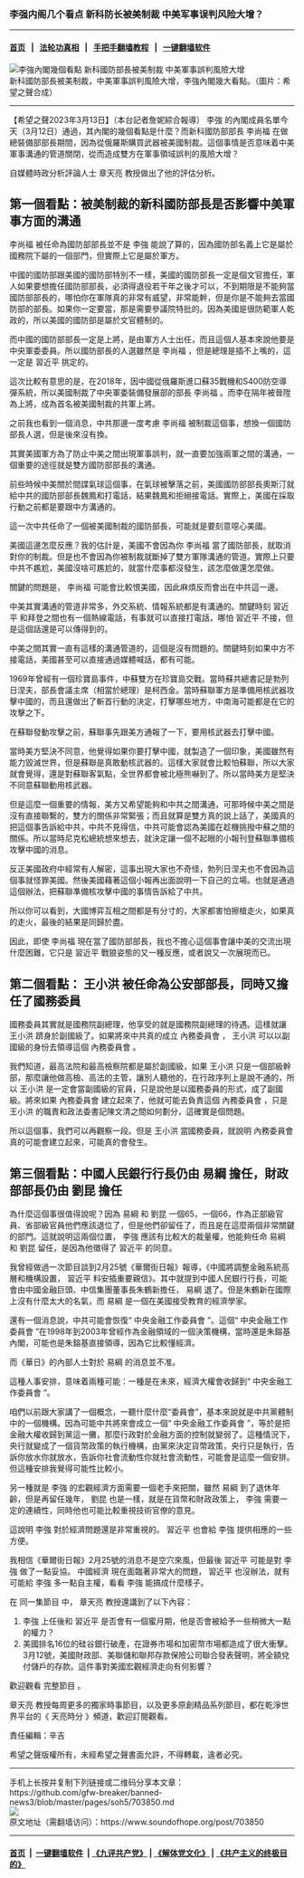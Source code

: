 ### 李强内阁几个看点 新科防长被美制裁 中美军事误判风险大增？ 
------------------------

#### [首页](https://github.com/gfw-breaker/banned-news3/blob/master/README.md) &nbsp;&nbsp;|&nbsp;&nbsp; [法轮功真相](https://github.com/begood0513/basic/blob/master/README.md)  &nbsp;&nbsp;|&nbsp;&nbsp; [手把手翻墙教程](https://github.com/gfw-breaker/guides/wiki)  &nbsp;&nbsp;|&nbsp;&nbsp; [一键翻墙软件](https://github.com/gfw-breaker/nogfw/blob/master/README.md)  



<div><img alt="李強內閣幾個看點 新科國防部長被美制裁 中美軍事誤判風險大增 " src="https://img.soundofhope.org/2023-03/1678724072889.jpg"/>
<br/><figcaption class="caption">
 新科國防部長被美制裁，中美軍事誤判風險大增，李強內閣幾大看點。（圖片：希望之聲合成）
</figcaption></div><hr/>


<div><div class="Content__Wrapper sc-1bvya0-0 elmmKw article_body" data-checkusr="" itemprop="articleBody">
 <div id="post_place_1">
 </div>
 <p class="meta-top">
  <span class="meta">
   【希望之聲2023年3月13日】（本台記者詹妮綜合報導）
  </span>
  <ok href="/term/14244?lang=b5">
   李強
  </ok>
  的內閣成員名單今天（3月12日）通過，其內閣的幾個看點是什麼？而新科國防部部長
  <ok href="/term/10966?lang=b5">
   李尚福
  </ok>
  在做總裝備部部長期間，因為從俄羅斯購買武器被美國制裁。這個事情是否意味着中美軍事溝通的管道關閉，從而造成雙方在軍事領域誤判的風險大增？
 </p>
 <p>
  自媒體時政分析評論人士
  <ok href="/term/974?lang=b5">
   章天亮
  </ok>
  教授做出了他的評估分析。
 </p>
 <h2>
  第一個看點：被美制裁的新科國防部長是否影響中美軍事方面的溝通
 </h2>
 <p>
  <ok href="/term/10966?lang=b5">
   李尚福
  </ok>
  被任命為國防部部長並不是
  <ok href="/term/14244?lang=b5">
   李強
  </ok>
  能說了算的，因為國防部名義上它是屬於國務院下屬的一個部門，但實際上它是屬於軍方。
 </p>
 <p>
  中國的國防部跟美國的國防部特別不一樣，美國的國防部長一定是個文官擔任，軍人如果要想擔任國防部部長，必須得退役若干年之後才可以，不到期限是不能夠當國防部部長的，哪怕你在軍隊真的非常有威望，非常能幹，但是你是不能夠去當國防部的部長。如果你一定要當，那是需要參議院特批的。因為美國是很防範軍人乾政的，所以美國的國防部是屬於文官體制的。
 </p>
 <p>
  而中國的國防部部長一定是上將，是由軍方人士出任，而且這個人基本來說他要是中央軍委委員。所以國防部長的人選雖然是
  <ok href="/term/10966?lang=b5">
   李尚福
  </ok>
  ，但是總理是插不上嘴的，這一定是
  <ok href="/term/1063?lang=b5">
   習近平
  </ok>
  挑定的。
 </p>
 <p>
  這次比較有意思的是，在2018年，因中國從俄羅斯進口蘇35戰機和S400防空導彈系統，所以美國制裁了中央軍委裝備發展部的部長
  <ok href="/term/10966?lang=b5">
   李尚福
  </ok>
  。而李在隔年被晉陞為上將，成為首名被美國制裁的共軍上將。
 </p>
 <p>
  之前我也看到一個消息，中共那邊一度考慮
  <ok href="/term/10966?lang=b5">
   李尚福
  </ok>
  被制裁這個事，想換一個國防部長人選，但是後來沒有換。
 </p>
 <p>
  其實美國軍方為了防止中美之間出現軍事誤判，就一直要加強兩軍之間的溝通，一個重要的途徑就是雙方國防部部長的溝通。
 </p>
 <p>
  前些時候中美關於間諜氣球這個事，在氣球被擊落之前，美國國防部部長奧斯汀就給中共的國防部部長魏鳳和打電話，結果魏鳳和拒絕接電話。實際上，美國在採取行動之前都是要跟中方溝通的。
 </p>
 <p>
  這一次中共任命了一個被美國制裁的國防部長，可能就是要刻意噁心美國。
 </p>
 <p>
  美國這邊怎麼反應？我的估計是，美國不會因為你
  <ok href="/term/10966?lang=b5">
   李尚福
  </ok>
  當了國防部長，就取消對你的制裁。但是也不會因為你被制裁就斷掉了雙方軍隊溝通的管道。實際上只要中共不尷尬，美國沒啥可尷尬的，就當什麼事都沒發生，該怎麼做還怎麼做。
 </p>
 <p>
  關鍵的問題是，
  <ok href="/term/10966?lang=b5">
   李尚福
  </ok>
  可能會比較恨美國，因此麻煩反而會出在中共這一邊。
 </p>
 <p>
  中美其實溝通的管道非常多，外交系統、情報系統都是有溝通的。關鍵時刻
  <ok href="/term/1063?lang=b5">
   習近平
  </ok>
  和拜登之間也有一個熱線電話，有事就可以直接打電話，哪怕
  <ok href="/term/1063?lang=b5">
   習近平
  </ok>
  不接，但是這個話還是可以傳得到的。
 </p>
 <p>
  中美之間其實一直有這樣的溝通管道的，這個是沒有問題的。關鍵時刻如果中方不接電話，美國甚至可以直接通過媒體喊話，都有可能。
 </p>
 <p>
  1969年曾經有一個珍寶島事件，中蘇雙方在珍寶島交戰。當時蘇共總書記是勃列日涅夫，部長會議主席（相當於總理）是柯西金。當時蘇聯軍方是準備用核武器攻擊中國的，而且還做出了斬首行動的決定，打擊哪些地方，中南海可能都是在它的攻擊之下。
 </p>
 <p>
  在蘇聯發動攻擊之前，蘇聯事先跟美方通報了一下，要用核武器去打擊中國。
 </p>
 <p>
  當時美方堅決不同意，他覺得如果你要打擊中國，就製造了一個印象，美國雖然有能力毀滅世界，但是蘇聯是真敢動核武器的。這樣大家就會比較怕蘇聯，所以大家就會覺得，還是對蘇聯客氣點，全世界都會被北極熊嚇到了。所以當時美方是堅決不同意蘇聯動用核武器。
 </p>
 <p>
  但是這麼一個重要的情報，美方又希望能夠和中共之間溝通，可那時候中美之間是沒有直接聯繫的，雙方的關係非常緊張；而且就算是雙方真的說上話了，美國真的把這個事告訴給中共，中共不見得信，中共可能會認為美國在趁機挑撥中蘇之間的關係。所以當時尼克松總統想來想去，就決定讓一個不起眼的小報刊登蘇聯準備核攻擊中國的消息。
 </p>
 <p>
  反正美國政府中經常有人解密，這事出現大家也不奇怪，勃列日涅夫也不會因為這個事就怪罪美國。然後美國藉著這個小報再出面說明一下自己的立場。也就是通過這個辦法，把蘇聯準備核攻擊中國的事情告訴給了中共。
 </p>
 <p>
  所以你可以看到，大國博弈互相之間都是有分寸的，大家都害怕擦槍走火，如果真的走火，最後的結果是同歸於盡。
 </p>
 <p>
  因此，即使
  <ok href="/term/10966?lang=b5">
   李尚福
  </ok>
  現在當了國防部部長，我也不擔心這個事會讓中美的交流出現什麼困難，它只是
  <ok href="/term/1063?lang=b5">
   習近平
  </ok>
  戰狼姿態的又一種反應，或者說又一次展現而已。
 </p>
 <h2>
  第二個看點：
  <ok href="/term/21992?lang=b5">
   王小洪
  </ok>
  被任命為公安部部長，同時又擔任了國務委員
 </h2>
 <p>
  國務委員其實就是國務院副總理，他享受的就是國務院副總理的待遇。這樣就讓
  <ok href="/term/21992?lang=b5">
   王小洪
  </ok>
  躋身於副國級了。如果將來中共真的成立
  <ok href="/term/139659?lang=b5">
   內務委員會
  </ok>
  ，
  <ok href="/term/21992?lang=b5">
   王小洪
  </ok>
  可以以副國級的身份去領導這個
  <ok href="/term/139659?lang=b5">
   內務委員會
  </ok>
  。
 </p>
 <p>
  我們知道，最高法院和最高檢察院都是屬於副國級，如果
  <ok href="/term/21992?lang=b5">
   王小洪
  </ok>
  只是一個部級幹部，那麼讓他做高檢、高法的主管，讓別人聽他的，在行政序列上是說不通的，所以
  <ok href="/term/21992?lang=b5">
   王小洪
  </ok>
  是一定會當副國級的官員，只是說他是以國務委員的形式，成了副國級。將來如果
  <ok href="/term/139659?lang=b5">
   內務委員會
  </ok>
  建立起來了，他就可能去負責這個
  <ok href="/term/139659?lang=b5">
   內務委員會
  </ok>
  ，只是
  <ok href="/term/21992?lang=b5">
   王小洪
  </ok>
  的職責和政法委書記陳文清之間如何劃分，這確實是個問題。
 </p>
 <p>
  所以這個事，我們可以再觀察一段。但是
  <ok href="/term/21992?lang=b5">
   王小洪
  </ok>
  當國務委員，就說明
  <ok href="/term/139659?lang=b5">
   內務委員會
  </ok>
  真的可能會建立起來，可能真的會發生。
 </p>
 <h2>
  第三個看點：中國人民銀行行長仍由
  <ok href="/term/11766?lang=b5">
   易綱
  </ok>
  擔任，財政部部長仍由
  <ok href="/term/145919?lang=b5">
   劉昆
  </ok>
  擔任
 </h2>
 <p>
  為什麼這個事很值得說呢？因為
  <ok href="/term/11766?lang=b5">
   易綱
  </ok>
  和
  <ok href="/term/145919?lang=b5">
   劉昆
  </ok>
  一個65，一個66，作為正部級官員、省部級官員他們應該退位了，但是他們卻留任了，而且是在這麼兩個非常關鍵的部門。這就說明這兩個位置，
  <ok href="/term/14244?lang=b5">
   李強
  </ok>
  應該有比較大的裁量權，他能夠任命
  <ok href="/term/11766?lang=b5">
   易綱
  </ok>
  和
  <ok href="/term/145919?lang=b5">
   劉昆
  </ok>
  留任，是因為他徵得了
  <ok href="/term/1063?lang=b5">
   習近平
  </ok>
  的同意。
 </p>
 <p>
  我曾經做過一次節目談到2月25號《華爾街日報》報導，《中國將調整金融系統高層和機構設置，
  <ok href="/term/1063?lang=b5">
   習近平
  </ok>
  料安插重要親信》。其中就提到中國人民銀行行長，可能會由中國金融巨頭、中信集團董事長朱鶴新擔任，
  <ok href="/term/11766?lang=b5">
   易綱
  </ok>
  退了。但是朱鶴新在國際上沒有什麼太大的名氣，而
  <ok href="/term/11766?lang=b5">
   易綱
  </ok>
  是一個在美國接受教育的經濟學家。
 </p>
 <p>
  還有一個消息說，中共可能會恢復“
  <ok href="/term/848297?lang=b5">
   中央金融工作委員會
  </ok>
  ”。這個“
  <ok href="/term/848297?lang=b5">
   中央金融工作委員會
  </ok>
  ”在1998年到2003年曾經作為金融領域的一個決策機構，當時還是朱鎔基內閣，可能也是朱鎔基直接領導，因為它比較懂經濟。
 </p>
 <p>
  而《華日》的內部人士對於
  <ok href="/term/11766?lang=b5">
   易綱
  </ok>
  的消息並不准。
 </p>
 <p>
  這種人事安排，意味着兩種可能：一種是在未來，經濟大權會收歸到“
  <ok href="/term/848297?lang=b5">
   中央金融工作委員會
  </ok>
  ”。
 </p>
 <p>
  咱們以前跟大家講了一個概念，一聽什麼什麼“委員會”，基本來說就是中共黨體制中的一個機構。因為可能中共將來會成立一個“
  <ok href="/term/848297?lang=b5">
   中央金融工作委員會
  </ok>
  ”，等於是把金融大權收歸到黨這一攤，那麼行政對於金融方面的控制就變弱了。這種情況下，央行就變成了一個貨幣政策的執行機構，由黨來決定貨幣政策，央行只是執行，告訴你放水你就放水，告訴你社會流動性你就社會流動性，可能會是這麼一個安排。但這種安排我覺得可能性比較小。
 </p>
 <p>
  另一種就是
  <ok href="/term/14244?lang=b5">
   李強
  </ok>
  的宏觀經濟方面需要一個老手來把關，雖然
  <ok href="/term/11766?lang=b5">
   易綱
  </ok>
  到了退休年齡，但是再留任幾年，
  <ok href="/term/145919?lang=b5">
   劉昆
  </ok>
  也是一樣，就是在貨幣和財政政策上，
  <ok href="/term/14244?lang=b5">
   李強
  </ok>
  需要一定的連續性，同時他也可能比較重視技術官僚的意見。
 </p>
 <p>
  這說明
  <ok href="/term/14244?lang=b5">
   李強
  </ok>
  對於經濟問題還是非常重視的。
  <ok href="/term/1063?lang=b5">
   習近平
  </ok>
  也會給
  <ok href="/term/14244?lang=b5">
   李強
  </ok>
  提供相應的一些方便。
 </p>
 <p>
  我相信《華爾街日報》2月25號的消息不是空穴來風，但最後
  <ok href="/term/1063?lang=b5">
   習近平
  </ok>
  可能是對
  <ok href="/term/14244?lang=b5">
   李強
  </ok>
  做了一點妥協。
  <ok href="/term/2423?lang=b5">
   中國經濟
  </ok>
  現在面臨著非常大的問題，
  <ok href="/term/1063?lang=b5">
   習近平
  </ok>
  也沒辦法，就有可能給
  <ok href="/term/14244?lang=b5">
   李強
  </ok>
  多一點自主權，看看
  <ok href="/term/14244?lang=b5">
   李強
  </ok>
  能搞成什麼樣子。
 </p>
 <p>
  在
  <ok href="https://www.ganjing.com/zh-TW/live/1fmnnr7eb7f2pTtdfzFJaPbnn1q11c">
   同一集節目
  </ok>
  中，
  <ok href="/term/974?lang=b5">
   章天亮
  </ok>
  教授還講到了以下內容：
 </p>
 <ol>
  <li>
   <ok href="/term/14244?lang=b5">
    李強
   </ok>
   上任後和
   <ok href="/term/1063?lang=b5">
    習近平
   </ok>
   是否會有一個蜜月期，他是否會被給予一些稍微大一點的權力？
  </li>
  <li>
   美國排名16位的硅谷銀行破產，在證券市場和加密幣市場都造成了很大衝擊。3月12號，美國財政部、美聯儲和聯邦存款保險公司聯合發表聲明，將全額兌付儲戶的存款。這件事對美國宏觀經濟走向有何影響？
  </li>
 </ol>
 <p>
  歡迎觀看
  <ok href="https://www.ganjing.com/zh-TW/live/1fmnnr7eb7f2pTtdfzFJaPbnn1q11c">
   完整節目
  </ok>
  。
 </p>
 <p>
  <ok href="/term/974?lang=b5">
   章天亮
  </ok>
  教授每周更多的獨家時事節目，以及更多原創精品系列節目，都在乾淨世界平台的《
  <ok href="https://www.ganjing.com/zh-TW/channel/1eiqjdnq7go5pVcjheW81Z1KD1er0c">
   天亮時分
  </ok>
  》頻道，歡迎訂閱觀看。
 </p>
 <p class="meta-btm">
  責任編輯：辛吉
 </p>
 <p class="meta-btm">
  希望之聲版權所有，未經希望之聲書面允許，不得轉載，違者必究。
 </p>
</div>
</div>
<hr/>
手机上长按并复制下列链接或二维码分享本文章：<br/>
https://github.com/gfw-breaker/banned-news3/blob/master/pages/soh5/703850.md <br/>
<a href='https://github.com/gfw-breaker/banned-news3/blob/master/pages/soh5/703850.md'><img src='https://github.com/gfw-breaker/banned-news3/blob/master/pages/soh5/703850.md.png'/></a> <br/>
原文地址（需翻墙访问）：https://www.soundofhope.org/post/703850


------------------------
#### [首页](https://github.com/gfw-breaker/banned-news3/blob/master/README.md) &nbsp;|&nbsp; [一键翻墙软件](https://github.com/gfw-breaker/nogfw/blob/master/README.md) &nbsp;| [《九评共产党》](https://github.com/gfw-breaker/9ping.md/blob/master/README.md#九评之一评共产党是什么) | [《解体党文化》](https://github.com/gfw-breaker/jtdwh.md/blob/master/README.md) | [《共产主义的终极目的》](https://github.com/gfw-breaker/gczydzjmd.md/blob/master/README.md)


<img src='http://gfw-breaker.win/banned-news3/pages/soh5/703850.md' width='0px' height='0px'/>